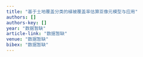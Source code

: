 ```yaml
---
title: "基于土地覆盖分类的植被覆盖率估算亚像元模型与应用"
authors: []
authors-key: []
year: "数据暂缺"
article-link: "数据暂缺"
venue: "数据暂缺"
bibex: "数据暂缺"
---
```

